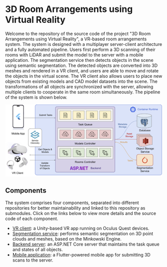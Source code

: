 # 3D Room Arrangements using Virtual Reality

Welcome to the repository of the source code of the project "3D Room Arrangements using Virtual Reality", a VR-based room arrangements system. The system is designed with a multiplayer server-client architecture and a fully automated pipeline. Users first perform a 3D scanning of their rooms with LiDAR and submit the model to the server with a mobile application. The segmentation service then detects objects in the scene using semantic segmentation. The detected objects are converted into 3D meshes and rendered in a VR client, and users are able to move and rotate the objects in the virtual scene. The VR client also allows users to place new objects from existing models and CAD model datasets into the scene. The transformations of all objects are synchronized with the server, allowing multiple clients to cooperate in the same room simultaneously. The pipeline of the system is shown below.

![pipeline of the system](images/pipeline.png)

## Components

The system comprises four components, separated into different repositories for better maintainability and linked to this repository as submodules. Click on the links below to view more details and the source code of each component.

- [VR client](https://github.com/MixedRealityETHZ/vrra-vr-client): a Unity-based VR app running on Oculus Quest devices. 
- [Segmentation service](https://github.com/MixedRealityETHZ/room_processing): performs semantic segmentation on 3D point clouds and meshes, based on the Minkowski Engine.
- [Backend server](https://github.com/MixedRealityETHZ/vrra-backend): an ASP.NET Core server that maintains the task queue and states of all objects.
- [Mobile application](https://github.com/MixedRealityETHZ/vrra-mobile): a Flutter-powered mobile app for submitting 3D scans to the server.